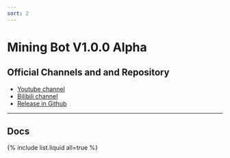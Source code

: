 ```yaml
---
sort: 2
---
```


# Mining Bot V1.0.0 Alpha

## Official Channels and and Repository

- [Youtube channel](https://www.youtube.com/channel/UClqj9y5HL4fSnv-9PCGrufg)
- [Bilibili channel](https://space.bilibili.com/304574061?spm_id_from=333.788.b_765f7570696e666f.1) 
- [Release in Github](https://github.com/Daemon-Technologies/Mining-Bot/releases/tag/1.0.0) 

------

## Docs

{% include list.liquid all=true %}
